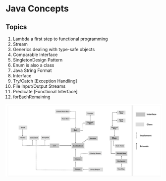 # Java Concepts

## Topics

1. Lambda a first step to functional programming
2. Stream
3. Generics dealing with type-safe objects
4. Comparable Interface
5. SingletonDesign Pattern 
6. Enum is also a class
7. Java String Format
8. Interface
9. Try/Catch [Exception Handling]
10. File Input/Output Streams
11. Predicate [Functional Interface]
12. forEachRemaining

![Collections](https://github.com/priya006/Java8/blob/master/Collections.png)
 
